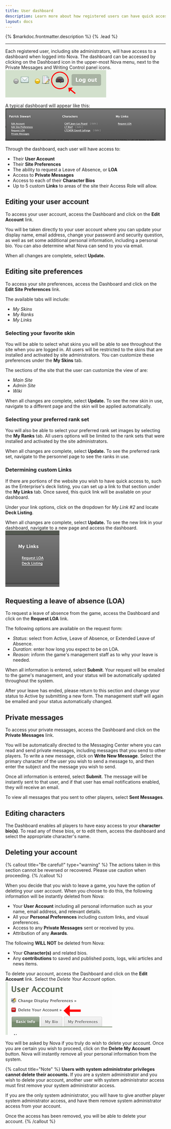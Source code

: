 ```yaml
---
title: User dashboard
description: Learn more about how registered users can have quick access to their characters, site preferences, and other features.
layout: docs
---
```


{% $markdoc.frontmatter.description %} {% .lead %}

---

Each registered user, including site administrators, will have access to a dashboard when logged into Nova. The dashboard can be accessed by clicking on the Dashboard icon in the upper-most Nova menu, next to the Private Messages and Writing Control panel icons.
![Dashboard location](/images/docs/2.6/using-dashboard/dashboard-location.png)

A typical dashboard will appear like this:
![Dashboard location](/images/docs/2.6/using-dashboard/dashboard.png)

Through the dashboard, each user will have access to:
- Their **User Account**
- Their **Site Preferences**
- The ability to request a Leave of Absence, or **LOA**
- Access to **Private Messages**
- Access to each of their **Character Bios**
- Up to 5 custom **Links** to areas of the site their Access Role will allow.

## Editing your user account

To access your user account, access the Dashboard and click on the **Edit Account** link.

You will be taken directly to your user account where you can update your display name, email address, change your password and security question, as well as set some additional personal information, including a personal bio. You can also determine what Nova can send to you via email.

When all changes are complete, select **Update.**

## Editing site preferences

To access your site preferences, access the Dashboard and click on the **Edit Site Preferences** link.

The available tabs will include:
- *My Skins*
- *My Ranks*
- *My Links*

### Selecting your favorite skin

You will be able to select what skins you will be able to see throughout the site when you are logged in. All users will be restricted to the skins that are installed and activated by site administrators. You can customize these preferences under the **My Skins** tab.

The sections of the site that the user can customize the view of are:
- *Main Site*
- *Admin Site*
- *Wiki*

When all changes are complete, select **Update.** To see the new skin in use, navigate to a different page and the skin will be applied automatically.

### Selecting your preferred rank set

You will also be able to select your preferred rank set images by selecting the **My Ranks** tab. All users options will be limited to the rank sets that were installed and activated by the site administrators.

When all changes are complete, select **Update.** To see the preferred rank set, navigate to the personnel page to see the ranks in use.

### Determining custom Links

If there are portions of the website you wish to have quick access to, such as the Enterprise's deck listing, you can set up a link to that section under the **My Links** tab. Once saved, this quick link will be available on your dashboard.

Under your link options, click on the dropdown for *My Link #2* and locate **Deck Listing**.

When all changes are complete, select **Update.** To see the new link in your dashboard, navigate to a new page and access the dashboard.
![Custom links](/images/docs/2.6/using-dashboard/dashboard-mylinks.png)

## Requesting a leave of absence (LOA)

To request a leave of absence from the game, access the Dashboard and click on the **Request LOA** link.

The following options are available on the request form:

- *Status*: select from Active, Leave of Absence, or Extended Leave of Absence.
- *Duration*: enter how long you expect to be on LOA.
- *Reason:* inform the game's management staff as to why your leave is needed.

When all information is entered, select **Submit**. Your request will be emailed to the game's management, and your status will be automatically updated throughout the system.

After your leave has ended, please return to this section and change your status to Active by submitting a new form. The management staff will again be emailed and your status automatically changed.

## Private messages

To access your private messages, access the Dashboard and click on the **Private Messages** link.

You will be automatically directed to the Messaging Center where you can read and send private messages, including messages that you send to other players. To write a new message, click on **Write New Message**. Select the primary character of the user you wish to send a message to, and then enter the subject and the message you wish to send.

Once all information is entered, select **Submit**. The message will be instantly sent to that user, and if that user has email notifications enabled, they will receive an email.

To view all messages that you sent to other players, select **Sent Messages**.

## Editing characters

The Dashboard enables all players to have easy access to your **character bio(s)**. To read any of these bios, or to edit them, access the dashboard and select the appropriate character's name.

## Deleting your account

{% callout title="Be careful!" type="warning" %}
The actions taken in this section cannot be reversed or recovered. Please use caution when proceeding.
{% /callout %}

When you decide that you wish to leave a game, you have the option of deleting your user account. When you choose to do this, the following information will be instantly deleted from Nova:

- Your **User Account** including all personal information such as your name, email address, and relevant details.
- All your **Personal Preferences** including custom links, and visual preferences.
- Access to any **Private Messages** sent or received by you.
- Attribution of any **Awards**.

The following **WILL NOT** be deleted from Nova:

- Your **Character(s)** and related bios.
- Any **contributions** to saved and published posts, logs, wiki articles and news items.

To delete your account, access the Dashboard and click on the **Edit Account** link. Select the *Delete Your Account* option.
![Delete your account](/images/docs/2.6/using-dashboard/dashboard-delete.png)

You will be asked by Nova if you truly do wish to delete your account. Once you are certain you wish to proceed, click on the **Delete My Account** button. Nova will instantly remove all your personal information from the system.

{% callout title="Note" %}
**Users with system administrator privileges cannot delete their accounts.** If you are a system administrator and you wish to delete your account, another user with system administrator access must first remove your system administrator access.

If you are the only system administrator, you will have to give another player system administrator access, and have them remove system administrator access from your account.

Once the access has been removed, you will be able to delete your account.
{% /callout %}
